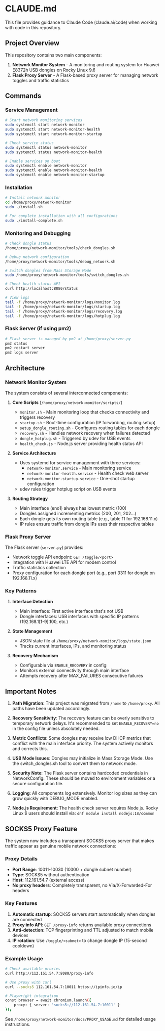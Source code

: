 # CLAUDE.md

This file provides guidance to Claude Code (claude.ai/code) when working with code in this repository.

## Project Overview

This repository contains two main components:
1. **Network Monitor System** - A monitoring and routing system for Huawei E8372h USB dongles on Rocky Linux 9.6
2. **Flask Proxy Server** - A Flask-based proxy server for managing network toggles and traffic statistics

## Commands

### Service Management
```bash
# Start network monitoring services
sudo systemctl start network-monitor
sudo systemctl start network-monitor-health
sudo systemctl start network-monitor-startup

# Check service status
sudo systemctl status network-monitor
sudo systemctl status network-monitor-health

# Enable services on boot
sudo systemctl enable network-monitor
sudo systemctl enable network-monitor-health
sudo systemctl enable network-monitor-startup
```

### Installation
```bash
# Install network monitor
cd /home/proxy/network-monitor
sudo ./install.sh

# For complete installation with all configurations
sudo ./install-complete.sh
```

### Monitoring and Debugging
```bash
# Check dongle status
/home/proxy/network-monitor/tools/check_dongles.sh

# Debug network configuration
/home/proxy/network-monitor/tools/debug_network.sh

# Switch dongles from Mass Storage Mode
sudo /home/proxy/network-monitor/tools/switch_dongles.sh

# Check health status API
curl http://localhost:8080/status

# View logs
tail -f /home/proxy/network-monitor/logs/monitor.log
tail -f /home/proxy/network-monitor/logs/startup.log
tail -f /home/proxy/network-monitor/logs/recovery.log
tail -f /home/proxy/network-monitor/logs/hotplug.log
```

### Flask Server (if using pm2)
```bash
# Flask server is managed by pm2 at /home/proxy/server.py
pm2 status
pm2 restart server
pm2 logs server
```

## Architecture

### Network Monitor System
The system consists of several interconnected components:

1. **Core Scripts** (`/home/proxy/network-monitor/scripts/`)
   - `monitor.sh` - Main monitoring loop that checks connectivity and triggers recovery
   - `startup.sh` - Boot-time configuration (IP forwarding, routing setup)
   - `setup_dongle_routing.sh` - Configures routing tables for each dongle
   - `recovery.sh` - Handles network recovery when failures detected
   - `dongle_hotplug.sh` - Triggered by udev for USB events
   - `health_check.js` - Node.js server providing health status API

2. **Service Architecture**
   - Uses systemd for service management with three services:
     - `network-monitor.service` - Main monitoring service
     - `network-monitor-health.service` - Health check web server
     - `network-monitor-startup.service` - One-shot startup configuration
   - udev rules trigger hotplug script on USB events

3. **Routing Strategy**
   - Main interface (eno1) always has lowest metric (100)
   - Dongles assigned incrementing metrics (200, 201, 202...)
   - Each dongle gets its own routing table (e.g., table 11 for 192.168.11.x)
   - IP rules ensure traffic from dongle IPs uses their respective tables

### Flask Proxy Server
The Flask server (`server.py`) provides:
- Network toggle API endpoint: `GET /toggle/<port>`
- Integration with Huawei LTE API for modem control
- Traffic statistics collection
- Proxy configuration for each dongle port (e.g., port 3311 for dongle on 192.168.11.x)

### Key Patterns

1. **Interface Detection**
   - Main interface: First active interface that's not USB
   - Dongle interfaces: USB interfaces with specific IP patterns (192.168.1[1-9].100, etc.)

2. **State Management**
   - JSON state file at `/home/proxy/network-monitor/logs/state.json`
   - Tracks current interfaces, IPs, and monitoring status

3. **Recovery Mechanism**
   - Configurable via `ENABLE_RECOVERY` in config
   - Monitors external connectivity through main interface
   - Attempts recovery after MAX_FAILURES consecutive failures

## Important Notes

1. **Path Migration**: This project was migrated from `/home` to `/home/proxy`. All paths have been updated accordingly.

2. **Recovery Sensitivity**: The recovery feature can be overly sensitive to temporary network delays. It's recommended to set `ENABLE_RECOVERY=no` in the config file unless absolutely needed.

3. **Metric Conflicts**: Some dongles may receive low DHCP metrics that conflict with the main interface priority. The system actively monitors and corrects this.

4. **USB Mode Issues**: Dongles may initialize in Mass Storage Mode. Use the switch_dongles.sh tool to convert them to network mode.

5. **Security Note**: The Flask server contains hardcoded credentials in NetworkConfig. These should be moved to environment variables or a secure configuration file.

6. **Logging**: All components log extensively. Monitor log sizes as they can grow quickly with DEBUG_MODE enabled.

7. **Node.js Requirement**: The health check server requires Node.js. Rocky Linux 9 users should install via: `dnf module install nodejs:18/common`

## SOCKS5 Proxy Feature

The system now includes a transparent SOCKS5 proxy server that makes traffic appear as genuine mobile network connections:

### Proxy Details
- **Port Range**: 10011-10030 (10000 + dongle subnet number)
- **Type**: SOCKS5 without authentication
- **Host**: 112.161.54.7 (external access)
- **No proxy headers**: Completely transparent, no Via/X-Forwarded-For headers

### Key Features
1. **Automatic startup**: SOCKS5 servers start automatically when dongles are connected
2. **Proxy info API**: `GET /proxy-info` returns available proxy connections
3. **Anti-detection**: TCP fingerprinting and TTL adjusted to match mobile devices
4. **IP rotation**: Use `/toggle/<subnet>` to change dongle IP (15-second cooldown)

### Example Usage
```bash
# Check available proxies
curl http://112.161.54.7:8080/proxy-info

# Use proxy with curl
curl --socks5 112.161.54.7:10011 https://ipinfo.io/ip

# Playwright integration
const browser = await chromium.launch({
    proxy: { server: 'socks5://112.161.54.7:10011' }
});
```

See `/home/proxy/network-monitor/docs/PROXY_USAGE.md` for detailed usage instructions.